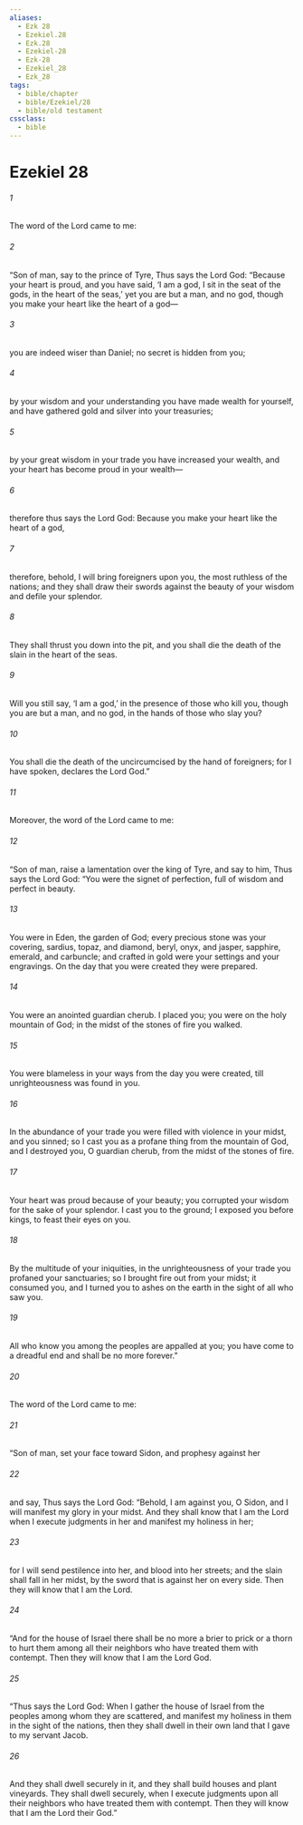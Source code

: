 ```yaml
---
aliases:
  - Ezk 28
  - Ezekiel.28
  - Ezk.28
  - Ezekiel-28
  - Ezk-28
  - Ezekiel_28
  - Ezk_28
tags:
  - bible/chapter
  - bible/Ezekiel/28
  - bible/old testament
cssclass:
  - bible
---
```


# Ezekiel 28

###### 1
The word of the Lord came to me:
###### 2
“Son of man, say to the prince of Tyre, Thus says the Lord God: “Because your heart is proud, and you have said, ‘I am a god, I sit in the seat of the gods, in the heart of the seas,’ yet you are but a man, and no god, though you make your heart like the heart of a god—
###### 3
you are indeed wiser than Daniel; no secret is hidden from you;
###### 4
by your wisdom and your understanding you have made wealth for yourself, and have gathered gold and silver into your treasuries;
###### 5
by your great wisdom in your trade you have increased your wealth, and your heart has become proud in your wealth—
###### 6
therefore thus says the Lord God: Because you make your heart like the heart of a god,
###### 7
therefore, behold, I will bring foreigners upon you, the most ruthless of the nations; and they shall draw their swords against the beauty of your wisdom and defile your splendor.
###### 8
They shall thrust you down into the pit, and you shall die the death of the slain in the heart of the seas.
###### 9
Will you still say, ‘I am a god,’ in the presence of those who kill you, though you are but a man, and no god, in the hands of those who slay you?
###### 10
You shall die the death of the uncircumcised by the hand of foreigners; for I have spoken, declares the Lord God.”
###### 11
Moreover, the word of the Lord came to me:
###### 12
“Son of man, raise a lamentation over the king of Tyre, and say to him, Thus says the Lord God: “You were the signet of perfection, full of wisdom and perfect in beauty.
###### 13
You were in Eden, the garden of God; every precious stone was your covering, sardius, topaz, and diamond, beryl, onyx, and jasper, sapphire, emerald, and carbuncle; and crafted in gold were your settings and your engravings. On the day that you were created they were prepared.
###### 14
You were an anointed guardian cherub. I placed you; you were on the holy mountain of God; in the midst of the stones of fire you walked.
###### 15
You were blameless in your ways from the day you were created, till unrighteousness was found in you.
###### 16
In the abundance of your trade you were filled with violence in your midst, and you sinned; so I cast you as a profane thing from the mountain of God, and I destroyed you, O guardian cherub, from the midst of the stones of fire.
###### 17
Your heart was proud because of your beauty; you corrupted your wisdom for the sake of your splendor. I cast you to the ground; I exposed you before kings, to feast their eyes on you.
###### 18
By the multitude of your iniquities, in the unrighteousness of your trade you profaned your sanctuaries; so I brought fire out from your midst; it consumed you, and I turned you to ashes on the earth in the sight of all who saw you.
###### 19
All who know you among the peoples are appalled at you; you have come to a dreadful end and shall be no more forever.”
###### 20
The word of the Lord came to me:
###### 21
“Son of man, set your face toward Sidon, and prophesy against her
###### 22
and say, Thus says the Lord God: “Behold, I am against you, O Sidon, and I will manifest my glory in your midst. And they shall know that I am the Lord when I execute judgments in her and manifest my holiness in her;
###### 23
for I will send pestilence into her, and blood into her streets; and the slain shall fall in her midst, by the sword that is against her on every side. Then they will know that I am the Lord.
###### 24
“And for the house of Israel there shall be no more a brier to prick or a thorn to hurt them among all their neighbors who have treated them with contempt. Then they will know that I am the Lord God.
###### 25
“Thus says the Lord God: When I gather the house of Israel from the peoples among whom they are scattered, and manifest my holiness in them in the sight of the nations, then they shall dwell in their own land that I gave to my servant Jacob.
###### 26
And they shall dwell securely in it, and they shall build houses and plant vineyards. They shall dwell securely, when I execute judgments upon all their neighbors who have treated them with contempt. Then they will know that I am the Lord their God.”


